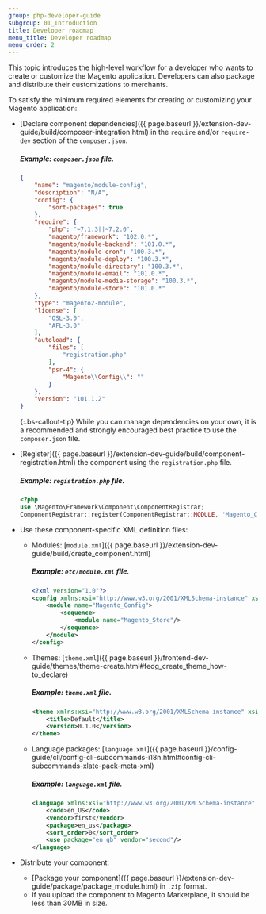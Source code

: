 ```yaml
---
group: php-developer-guide
subgroup: 01_Introduction
title: Developer roadmap
menu_title: Developer roadmap
menu_order: 2
---
```


This topic introduces the high-level workflow for a developer who wants to create or customize the Magento application. Developers can also package and distribute their customizations to merchants.

To satisfy the minimum required elements for creating or customizing your Magento application:

*  [Declare component dependencies]({{ page.baseurl }}/extension-dev-guide/build/composer-integration.html) in the `require` and/or `require-dev` section of the `composer.json`.

    ##### Example: `composer.json` file.
    ```json
    {
        "name": "magento/module-config",
        "description": "N/A",
        "config": {
            "sort-packages": true
        },
        "require": {
            "php": "~7.1.3||~7.2.0",
            "magento/framework": "102.0.*",
            "magento/module-backend": "101.0.*",
            "magento/module-cron": "100.3.*",
            "magento/module-deploy": "100.3.*",
            "magento/module-directory": "100.3.*",
            "magento/module-email": "101.0.*",
            "magento/module-media-storage": "100.3.*",
            "magento/module-store": "101.0.*"
        },
        "type": "magento2-module",
        "license": [
            "OSL-3.0",
            "AFL-3.0"
        ],
        "autoload": {
            "files": [
                "registration.php"
            ],
            "psr-4": {
                "Magento\\Config\\": ""
            }
        },
        "version": "101.1.2"
    }
    ```

   {:.bs-callout-tip}
   While you can manage dependencies on your own, it is a recommended and strongly encouraged best practice to use the `composer.json` file.

*  [Register]({{ page.baseurl }}/extension-dev-guide/build/component-registration.html) the component using the `registration.php` file.

    ##### Example: `registration.php` file.
    ```php
    <?php
    use \Magento\Framework\Component\ComponentRegistrar;
    ComponentRegistrar::register(ComponentRegistrar::MODULE, 'Magento_Config', __DIR__);
    ```

*  Use these component-specific XML definition files:
   *  Modules: [`module.xml`]({{ page.baseurl }}/extension-dev-guide/build/create_component.html)

       ##### Example: `etc/module.xml` file.
        ```xml
        <?xml version="1.0"?>
        <config xmlns:xsi="http://www.w3.org/2001/XMLSchema-instance" xsi:noNamespaceSchemaLocation="urn:magento:framework:Module/etc/module.xsd">
            <module name="Magento_Config">
                <sequence>
                    <module name="Magento_Store"/>
                </sequence>
            </module>
        </config>
        ```

   *  Themes: [`theme.xml`]({{ page.baseurl }}/frontend-dev-guide/themes/theme-create.html#fedg_create_theme_how-to_declare)

       ##### Example: `theme.xml` file.
        ```xml
        <theme xmlns:xsi="http://www.w3.org/2001/XMLSchema-instance" xsi:noNamespaceSchemaLocation="urn:magento:framework:Config/etc/theme.xsd">
            <title>Default</title>
            <version>0.1.0</version>
        </theme>
        ```

   *  Language packages: [`language.xml`]({{ page.baseurl }}/config-guide/cli/config-cli-subcommands-i18n.html#config-cli-subcommands-xlate-pack-meta-xml)

       ##### Example: `language.xml` file.
        ```xml
        <language xmlns:xsi="http://www.w3.org/2001/XMLSchema-instance" xsi:noNamespaceSchemaLocation="urn:magento:framework:App/Language/package.xsd">
            <code>en_US</code>
            <vendor>first</vendor>
            <package>en_us</package>
            <sort_order>0</sort_order>
            <use package="en_gb" vendor="second"/>
        </language>
        ```

*  Distribute your component:
   *  [Package your component]({{ page.baseurl }}/extension-dev-guide/package/package_module.html) in `.zip` format.
   *  If you upload the component to Magento Marketplace, it should be less than 30MB in size.
